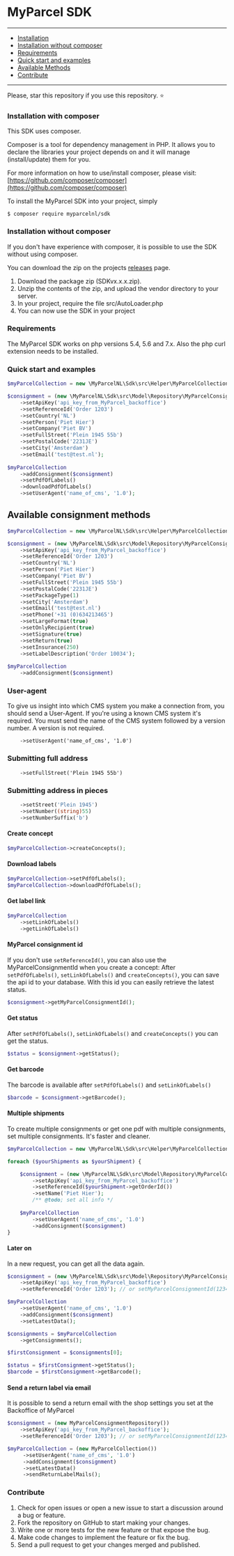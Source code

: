 # MyParcel SDK

---

- [Installation](#installation)
- [Installation without composer](#installation-without-composer)
- [Requirements](#requirements)
- [Quick start and examples](#quick-start-and-examples)
- [Available Methods](#available-methods)
- [Contribute](#contribute)

---
Please, star this repository if you use this repository. :star:

### Installation with composer

This SDK uses composer.

Composer is a tool for dependency management in PHP. It allows you to declare the libraries your project depends on and it will manage (install/update) them for you.

For more information on how to use/install composer, please visit: [https://github.com/composer/composer](https://github.com/composer/composer)

To install the MyParcel SDK into your project, simply

	$ composer require myparcelnl/sdk
	
### Installation without composer

If you don't have experience with composer, it is possible to use the SDK without using composer.

You can download the zip on the projects [releases](https://github.com/myparcelnl/sdk/releases) page.

1. Download the package zip (SDKvx.x.x.zip).
2. Unzip the contents of the zip, and upload the vendor directory to your server.
3. In your project, require the file src/AutoLoader.php
4. You can now use the SDK in your project

### Requirements

The MyParcel SDK works on php versions 5.4, 5.6 and 7.x.
Also the php curl extension needs to be installed.

### Quick start and examples

```php
$myParcelCollection = new \MyParcelNL\Sdk\src\Helper\MyParcelCollection();

$consignment = (new \MyParcelNL\Sdk\src\Model\Repository\MyParcelConsignmentRepository())
    ->setApiKey('api_key_from_MyParcel_backoffice')
    ->setReferenceId('Order 1203')
    ->setCountry('NL')
    ->setPerson('Piet Hier')
    ->setCompany('Piet BV')
    ->setFullStreet('Plein 1945 55b')
    ->setPostalCode('2231JE')
    ->setCity('Amsterdam')
    ->setEmail('test@test.nl');
    
$myParcelCollection
    ->addConsignment($consignment)
    ->setPdfOfLabels()
    ->downloadPdfOfLabels()
    ->setUserAgent('name_of_cms', '1.0');
```

## Available consignment methods
```php
$myParcelCollection = new \MyParcelNL\Sdk\src\Helper\MyParcelCollection();

$consignment = (new \MyParcelNL\Sdk\src\Model\Repository\MyParcelConsignmentRepository())
    ->setApiKey('api_key_from_MyParcel_backoffice')
    ->setReferenceId('Order 1203')
    ->setCountry('NL')
    ->setPerson('Piet Hier')
    ->setCompany('Piet BV')
    ->setFullStreet('Plein 1945 55b')
    ->setPostalCode('2231JE')
    ->setPackageType(1)
    ->setCity('Amsterdam')
    ->setEmail('test@test.nl')
    ->setPhone('+31 (0)634213465')
    ->setLargeFormat(true)
    ->setOnlyRecipient(true)
    ->setSignature(true)
    ->setReturn(true)
    ->setInsurance(250)
    ->setLabelDescription('Order 10034');
    
$myParcelCollection
    ->addConsignment($consignment)
```
### User-agent
To give us insight into which CMS system you make a connection from, you should send a User-Agent. If you're using a known CMS system it's required. You must send the name of the CMS system followed by a version number. A version is not required.
```
    ->setUserAgent('name_of_cms', '1.0')
```
### Submitting full address
```
    ->setFullStreet('Plein 1945 55b')
```
### Submitting address in pieces
```php
    ->setStreet('Plein 1945')
    ->setNumber((string)55)
    ->setNumberSuffix('b')
```
#### Create concept
```php
$myParcelCollection->createConcepts();
```
#### Download labels
```php
$myParcelCollection->setPdfOfLabels();
$myParcelCollection->downloadPdfOfLabels();
```
#### Get label link
```php
$myParcelCollection
    ->setLinkOfLabels()
    ->getLinkOfLabels()
```
#### MyParcel consignment id
If you don't use ```setReferenceId()```, you can also use the MyParcelConsignmentId when you create a concept:
After ```setPdfOfLabels()```, ```setLinkOfLabels()``` and ```createConcepts()```, you can save the api id to your database. With this id you can easily retrieve the latest status.
```php
$consignment->getMyParcelConsignmentId();
```
#### Get status
After ```setPdfOfLabels()```, ```setLinkOfLabels()``` and ```createConcepts()``` you can get the status.
```php
$status = $consignment->getStatus();
```
#### Get barcode
The barcode is available after ```setPdfOfLabels()``` and ```setLinkOfLabels()```
```php
$barcode = $consignment->getBarcode();
```
#### Multiple shipments
To create multiple consignments or get one pdf with multiple consignments, set multiple consignments. It's faster and cleaner.
```php
$myParcelCollection = new \MyParcelNL\Sdk\src\Helper\MyParcelCollection();

foreach ($yourShipments as $yourShipment) {

    $consignment = (new \MyParcelNL\Sdk\src\Model\Repository\MyParcelConsignmentRepository())
        ->setApiKey('api_key_from_MyParcel_backoffice')
        ->setReferenceId($yourShipment->getOrderId())
        ->setName('Piet Hier');
        /** @todo; set all info */
        
    $myParcelCollection
        ->setUserAgent('name_of_cms', '1.0')
        ->addConsignment($consignment)
}
```
#### Later on
In a new request, you can get all the data again.
```php
$consignment = (new \MyParcelNL\Sdk\src\Model\Repository\MyParcelConsignmentRepository())
    ->setApiKey('api_key_from_MyParcel_backoffice')
    ->setReferenceId('Order 1203'); // or setMyParcelConsignmentId(123456)

$myParcelCollection
    ->setUserAgent('name_of_cms', '1.0')
    ->addConsignment($consignment)
    ->setLatestData();

$consignments = $myParcelCollection
    ->getConsignments();

$firstConsignment = $consignments[0];

$status = $firstConsignment->getStatus();
$barcode = $firstConsignment->getBarcode();
```
#### Send a return label via email
It is possible to send a return email with the shop settings you set at the Backoffice of MyParcel
```php
$consignment = (new MyParcelConsignmentRepository())
    ->setApiKey('api_key_from_MyParcel_backoffice');
    ->setReferenceId('Order 1203'); // or setMyParcelConsignmentId(123456)

$myParcelCollection = (new MyParcelCollection())
     ->setUserAgent('name_of_cms', '1.0')
     ->addConsignment($consignment)
     ->setLatestData()
     ->sendReturnLabelMails();
```

### Contribute
1. Check for open issues or open a new issue to start a discussion around a bug or feature.
1. Fork the repository on GitHub to start making your changes.
1. Write one or more tests for the new feature or that expose the bug.
1. Make code changes to implement the feature or fix the bug.
1. Send a pull request to get your changes merged and published.
